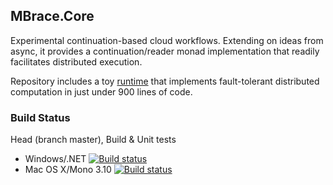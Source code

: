 ## MBrace.Core

Experimental continuation-based cloud workflows. Extending on ideas from async, it provides a continuation/reader monad implementation that readily facilitates distributed execution.

Repository includes a toy [runtime](https://github.com/nessos/MBrace.Core/tree/master/samples/MBrace.SampleRuntime) that implements fault-tolerant distributed computation in just under 900 lines of code.

### Build Status

Head (branch master), Build & Unit tests
  * Windows/.NET [![Build status](https://ci.appveyor.com/api/projects/status/hn8ha2uawe9851gc/branch/master?svg=true)](https://ci.appveyor.com/project/nessos/mbrace-core/branch/master)
  * Mac OS X/Mono 3.10 [![Build status](https://ci.appveyor.com/api/projects/status/3yaglw86q7vnja7w/branch/master?svg=true)](https://ci.appveyor.com/project/nessos/mbrace-core/branch/master)
